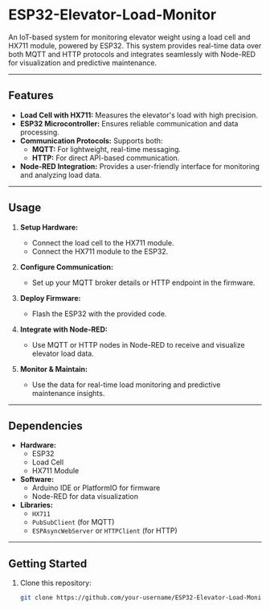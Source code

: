 # ESP32-Elevator-Load-Monitor

An IoT-based system for monitoring elevator weight using a load cell and HX711 module, powered by ESP32. This system provides real-time data over both MQTT and HTTP protocols and integrates seamlessly with Node-RED for visualization and predictive maintenance.

---

## Features
- **Load Cell with HX711:** Measures the elevator's load with high precision.
- **ESP32 Microcontroller:** Ensures reliable communication and data processing.
- **Communication Protocols:** Supports both:
  - **MQTT:** For lightweight, real-time messaging.
  - **HTTP:** For direct API-based communication.
- **Node-RED Integration:** Provides a user-friendly interface for monitoring and analyzing load data.

---

## Usage
1. **Setup Hardware:**
   - Connect the load cell to the HX711 module.
   - Connect the HX711 module to the ESP32.

2. **Configure Communication:**
   - Set up your MQTT broker details or HTTP endpoint in the firmware.

3. **Deploy Firmware:**
   - Flash the ESP32 with the provided code.

4. **Integrate with Node-RED:**
   - Use MQTT or HTTP nodes in Node-RED to receive and visualize elevator load data.

5. **Monitor & Maintain:**
   - Use the data for real-time load monitoring and predictive maintenance insights.

---

## Dependencies
- **Hardware:**
  - ESP32
  - Load Cell
  - HX711 Module
- **Software:**
  - Arduino IDE or PlatformIO for firmware
  - Node-RED for data visualization
- **Libraries:**
  - `HX711`
  - `PubSubClient` (for MQTT)
  - `ESPAsyncWebServer` or `HTTPClient` (for HTTP)

---

## Getting Started
1. Clone this repository:
   ```bash
   git clone https://github.com/your-username/ESP32-Elevator-Load-Monitor.git
